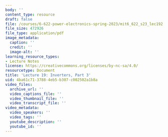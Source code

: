 ```yaml
---
body: ''
content_type: resource
draft: false
file: /courses/6-622-power-electronics-spring-2023/mit6_622_s23_lec192.pdf
file_size: 472926
file_type: application/pdf
image_metadata:
  caption: ''
  credit: ''
  image-alt: ''
learning_resource_types:
- Lecture Notes
license: https://creativecommons.org/licenses/by-nc-sa/4.0/
resourcetype: Document
title: 'Lecture 19: Inverters, Part 3'
uid: 4ba61c71-3788-4eb5-b307-c002502a1b8a
video_files:
  archive_url: ''
  video_captions_file: ''
  video_thumbnail_file: ''
  video_transcript_file: ''
video_metadata:
  video_speakers: ''
  video_tags: ''
  youtube_description: ''
  youtube_id: ''
---
```

